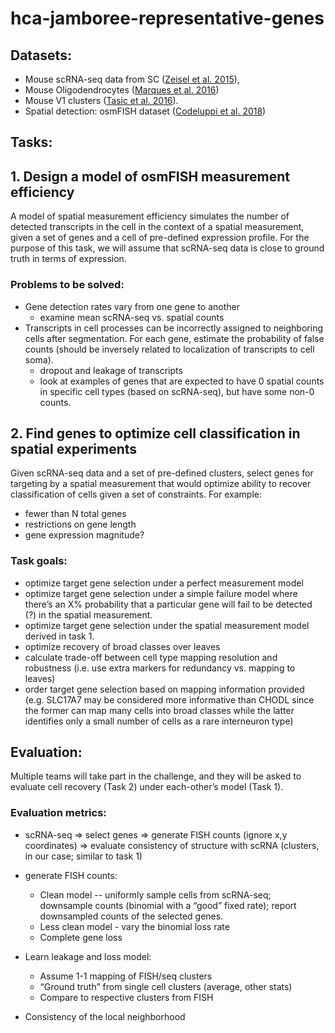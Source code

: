 # hca-jamboree-representative-genes

## Datasets: 
- Mouse scRNA-seq data from SC ([Zeisel et al. 2015](http://science.sciencemag.org/content/early/2015/02/18/science.aaa1934)), 
- Mouse Oligodendrocytes ([Marques et al. 2016](http://science.sciencemag.org/content/352/6291/1326)) 
- Mouse V1 clusters ([Tasic et al. 2016](https://www.nature.com/articles/nn.4216)). 
- Spatial detection: osmFISH dataset ([Codeluppi et al. 2018](https://www.biorxiv.org/content/early/2018/03/04/276097))
 
## Tasks:

## 1. Design a model of osmFISH measurement efficiency

A model of spatial measurement efficiency simulates the number of detected transcripts in the cell in the context of a spatial measurement, given a set of genes and a cell of pre-defined expression profile. For the purpose of this task, we will assume that scRNA-seq data is close to ground truth in terms of expression.

### Problems to be solved:

- Gene detection rates vary from one gene to another
	- examine mean scRNA-seq vs. spatial counts
- Transcripts in cell processes can be incorrectly assigned to neighboring cells after segmentation. For each gene, estimate the probability of false counts (should be inversely related to localization of transcripts to cell soma).
	- dropout and leakage of transcripts
	- look at examples of genes that are expected to have 0 spatial counts in specific cell types (based on scRNA-seq), but have some non-0 counts.
 
## 2. Find genes to optimize cell classification in spatial experiments

Given scRNA-seq data and a set of pre-defined clusters, select genes for targeting by a spatial measurement that would optimize ability to recover classification of cells given a set of constraints. For example: 

- fewer than N total genes 
- restrictions on gene length 
- gene expression magnitude? 

### Task goals:

- optimize target gene selection under a perfect measurement model
- optimize target gene selection under a simple failure model where there’s an X% probability that a particular gene will fail to be detected (?) in the spatial measurement. 
- optimize target gene selection under the spatial measurement model derived in task 1.
- optimize recovery of broad classes over leaves
- calculate trade-off between cell type mapping resolution and robustness (i.e. use extra markers for redundancy vs. mapping to leaves)
- order target gene selection based on mapping information provided (e.g. SLC17A7 may be considered more informative than CHODL since the former can map many cells into broad classes while the latter identifies only a small number of cells as a rare interneuron type)

## Evaluation:

Multiple teams will take part in the challenge, and they will be asked to evaluate cell recovery (Task 2) under each-other’s model (Task 1).

### Evaluation metrics:

- scRNA-seq => select genes ⇒ generate FISH counts (ignore x,y coordinates) ⇒ evaluate consistency of structure with scRNA (clusters, in our case; similar to task 1)

- generate FISH counts:
  - Clean model -- uniformly sample cells from scRNA-seq; downsample counts (binomial with a “good” fixed rate); report downsampled counts of the selected genes.
  - Less clean model - vary the binomial loss rate
  - Complete gene loss
- Learn leakage and loss model:
  - Assume 1-1 mapping of FISH/seq clusters
  - “Ground truth” from single cell clusters (average, other stats)
  - Compare to respective clusters from FISH
- Consistency of the local neighborhood
